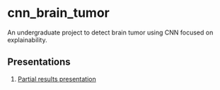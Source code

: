 # cnn_brain_tumor
An undergraduate project to detect brain tumor using CNN focused on explainability.

## Presentations
1. [Partial results presentation](https://docs.google.com/presentation/d/e/2PACX-1vSsF6RHmjCFyb8bXN49SsbIrhe4toYNsj4rTE7TPoiFdQPHSgWHaDHgtrMBXdVi8Mdzxywc5MmUCgUh/pub?start=false&loop=false&delayms=3000)
